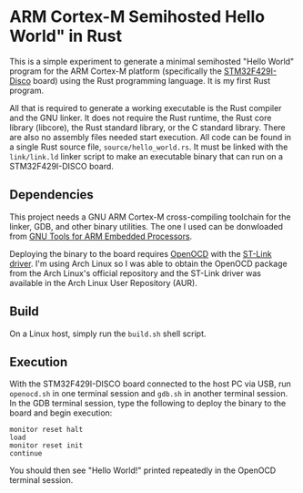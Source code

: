 # ARM Cortex-M Semihosted Hello World" in Rust
This is a simple experiment to generate a minimal semihosted "Hello World" program for the ARM Cortex-M platform (specifically the [STM32F429I-Disco](http://www.st.com/web/catalog/tools/FM116/SC959/SS1532/PF259090) board) using the Rust programming language.  It is my first Rust program.

All that is required to generate a working executable is the Rust compiler and the GNU linker.  It does not require the Rust runtime, the Rust core library (libcore), the Rust standard library, or the C standard library.  There are also no assembly files needed start execution.  All code can be found in a single Rust source file, `source/hello_world.rs`.  It must be linked with the `link/link.ld` linker script to make an executable binary that can run on a STM32F429I-DISCO board.

Dependencies
------------
This project needs a GNU ARM Cortex-M cross-compiling toolchain for the linker, GDB, and other binary utilities.  The one I used can be donwloaded from [GNU Tools for ARM Embedded Processors](https://launchpad.net/gcc-arm-embedded).

Deploying the binary to the board requires [OpenOCD](http://openocd.sourceforge.net/) with the [ST-Link driver](https://github.com/texane/stlink).  I'm using Arch Linux so I was able to obtain the OpenOCD package from the Arch Linux's official repository and the ST-Link driver was available in the Arch Linux User Repository (AUR).

Build
-----
On a Linux host, simply run the `build.sh` shell script.

Execution
---------
With the STM32F429I-DISCO board connected to the host PC via USB, run `openocd.sh` in one terminal session and `gdb.sh` in another terminal session.  In the GDB terminal session, type the following to deploy the binary to the board and begin execution:
```
monitor reset halt
load
monitor reset init
continue
```
You should then see "Hello World!" printed repeatedly in the OpenOCD terminal session.
